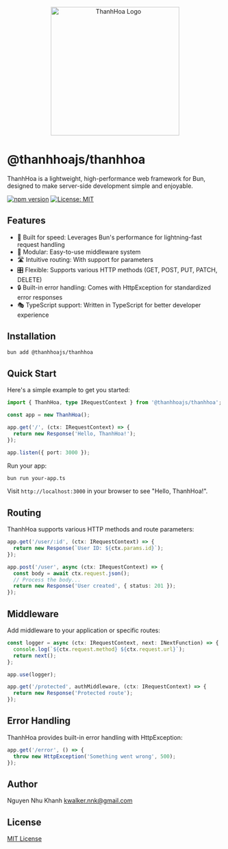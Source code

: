 <p align="center">
  <img src="https://drive.google.com/uc?export=view&id=1_M5tYoaKfXpqsOAPQl3WVWs9u5NWrG76" alt="ThanhHoa Logo" width="300"/>
</p>

# @thanhhoajs/thanhhoa

ThanhHoa is a lightweight, high-performance web framework for Bun, designed to make server-side development simple and enjoyable.

[![npm version](https://badge.fury.io/js/@thanhhoajs%2Fthanhhoa.svg)](https://badge.fury.io/js/@thanhhoajs%2Fthanhhoa)
[![License: MIT](https://img.shields.io/badge/License-MIT-yellow.svg)](https://opensource.org/licenses/MIT)

## Features

- 🚀 Built for speed: Leverages Bun's performance for lightning-fast request handling
- 🧩 Modular: Easy-to-use middleware system
- 🛣️ Intuitive routing: With support for parameters
- 🎛️ Flexible: Supports various HTTP methods (GET, POST, PUT, PATCH, DELETE)
- 🔒 Built-in error handling: Comes with HttpException for standardized error responses
- 🎭 TypeScript support: Written in TypeScript for better developer experience

## Installation

```bash
bun add @thanhhoajs/thanhhoa
```

## Quick Start

Here's a simple example to get you started:

```typescript
import { ThanhHoa, type IRequestContext } from '@thanhhoajs/thanhhoa';

const app = new ThanhHoa();

app.get('/', (ctx: IRequestContext) => {
  return new Response('Hello, ThanhHoa!');
});

app.listen({ port: 3000 });
```

Run your app:

```bash
bun run your-app.ts
```

Visit `http://localhost:3000` in your browser to see "Hello, ThanhHoa!".

## Routing

ThanhHoa supports various HTTP methods and route parameters:

```typescript
app.get('/user/:id', (ctx: IRequestContext) => {
  return new Response(`User ID: ${ctx.params.id}`);
});

app.post('/user', async (ctx: IRequestContext) => {
  const body = await ctx.request.json();
  // Process the body...
  return new Response('User created', { status: 201 });
});
```

## Middleware

Add middleware to your application or specific routes:

```typescript
const logger = async (ctx: IRequestContext, next: INextFunction) => {
  console.log(`${ctx.request.method} ${ctx.request.url}`);
  return next();
};

app.use(logger);

app.get('/protected', authMiddleware, (ctx: IRequestContext) => {
  return new Response('Protected route');
});
```

## Error Handling

ThanhHoa provides built-in error handling with HttpException:

```typescript
app.get('/error', () => {
  throw new HttpException('Something went wrong', 500);
});
```

## Author

Nguyen Nhu Khanh <kwalker.nnk@gmail.com>

## License

[MIT License](https://github.com/thanhhoajs/thanhhoa?tab=MIT-1-ov-file)
